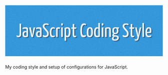# <img src="js-coding-style.png" alt="JavaScript Coding Style" border="0" />

My coding style and setup of configurations for JavaScript.
